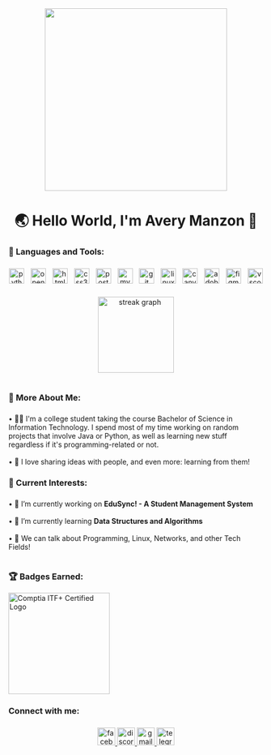 <div align="center">
  <img height="360" src="https://user-images.githubusercontent.com/74038190/225813708-98b745f2-7d22-48cf-9150-083f1b00d6c9.gif"  />
</div>

###

<h1 align="center">🌏 Hello World, I'm Avery Manzon 👋</h1>

###

<h3 align="left">🔨 Languages and Tools:</h3>

###

<div align="center">
  <img src="https://img.shields.io/badge/Python-3776AB?logo=python&logoColor=white&style=for-the-badge" height="30" alt="python logo"  />
  <img width="5" />
  <img src="https://img.shields.io/badge/OpenJDK-ED8B00?style=for-the-badge&logo=openjdk&logoColor=white" height="30" alt="openjdk logo">
  <img width="5">
  <img src="https://img.shields.io/badge/HTML5-E34F26?logo=html5&logoColor=white&style=for-the-badge" height="30" alt="html5 logo"  />
  <img width="5" />
  <img src="https://img.shields.io/badge/CSS3-1572B6?logo=css3&logoColor=white&style=for-the-badge" height="30" alt="css3 logo"  />
  <img width="5" />
  <img src="https://img.shields.io/badge/PostgreSQL-4169E1?logo=postgresql&logoColor=white&style=for-the-badge" height="30" alt="postgresql logo"  />
  <img width="5" />
  <img src="https://img.shields.io/badge/MySQL-4479A1?logo=mysql&logoColor=white&style=for-the-badge" height="30" alt="mysql logo"  />
  <img width="5" />
  <img src="https://img.shields.io/badge/Git-F05032?logo=git&logoColor=white&style=for-the-badge" height="30" alt="git logo"  />
  <img width="5" />
  <img src="https://img.shields.io/badge/Linux-FCC624?logo=linux&logoColor=black&style=for-the-badge" height="30" alt="linux logo"  />
  <img width="5" />
  <img src="https://img.shields.io/badge/Canva-00C4CC?logo=canva&logoColor=black&style=for-the-badge" height="30" alt="canva logo"  />
  <img width="5" />
  <img src="https://img.shields.io/badge/Adobe Photoshop-31A8FF?logo=adobephotoshop&logoColor=black&style=for-the-badge" height="30" alt="adobephotoshop logo"  />
  <img width="5" />
  <img src="https://img.shields.io/badge/Figma-F24E1E?logo=figma&logoColor=white&style=for-the-badge" height="30" alt="figma logo"  />
  <img width="5" />
  <img src="https://img.shields.io/badge/Visual Studio Code-007ACC?logo=visualstudiocode&logoColor=white&style=for-the-badge" height="30" alt="vscode logo"  />
</div>

###

<div align="center">
  <img src="https://streak-stats.demolab.com?user=AVERYMNZN&locale=en&mode=daily&theme=tokyonight&hide_border=true&border_radius=5" height="150" alt="streak graph"  />
 <!-- <img src="https://github-readme-stats.vercel.app/api/top-langs/?username=AVERYMNZN&theme=tokyonight&show_icons=true&hide_border=true&layout=compact" height="150" />
<!--   <img src="https://github-readme-stats.vercel.app/api/top-langs?username=AVERYMNZN&locale=en&hide_title=false&layout=compact&card_width=320&langs_count=5&theme=tokyonight&hide_border=true" height="150" alt="languages graph"  /> -->
<!--   <img src="https://images.credly.com/images/40d75658-d28b-4a28-8bff-bea3ab502778/twitter_thumb_201604_ITF_2B_Logo_Certified.png" alt="Comptia ITF+ Certified Logo" height="200" width="200"> -->
</div>

###

###

<h1 align="left"></h1>

###

<h3 align="left">🧐 More About Me:</h3>

###

<p align="left">• 👨‍🎓 I'm a college student taking the course Bachelor of Science in Information Technology. I spend most of my time working on random projects that involve Java or Python, as well as learning new stuff regardless if it's programming-related or not.<br><br>• 💬 I love sharing ideas with people, and even more: learning from them!</p>

###

<p align="left"></p>

###

<h3 align="left">🤔 Current Interests:</h3>

###

<p align="left">• 🔭 I’m currently working on <strong>EduSync! - A Student Management System</strong><br><br>• 🌱 I’m currently learning <strong>Data Structures and Algorithms</strong><br><br>• 💬 We can talk about Programming, Linux, Networks, and other Tech Fields!</p>

###

<h1 align="left"></h1>
<h3 align="left">🏆 Badges Earned:</h3>
<div align="left">
  <img src="https://images.credly.com/images/40d75658-d28b-4a28-8bff-bea3ab502778/twitter_thumb_201604_ITF_2B_Logo_Certified.png" alt="Comptia ITF+ Certified Logo" height="200" width="200">
</div>

###

<h3 align="left">Connect with me:</h3>

###

<div align="center">
  <a href="https://www.facebook.com/AveyMnzn" target="_blank">
    <img src="https://img.shields.io/static/v1?message=Facebook&logo=facebook&label=&color=1877F2&logoColor=white&labelColor=&style=for-the-badge" height="35" alt="facebook logo"  />
  </a>
  <a href="https://discord.com/users/katsu9166" target="_blank">
    <img src="https://img.shields.io/static/v1?message=Discord&logo=discord&label=&color=7289DA&logoColor=white&labelColor=&style=for-the-badge" height="35" alt="discord logo"  />
  </a>
  <a href="mailto:averymanzon.speedcuber@gmail.com" target="_blank">
    <img src="https://img.shields.io/static/v1?message=Gmail&logo=gmail&label=&color=D14836&logoColor=white&labelColor=&style=for-the-badge" height="35" alt="gmail logo"  />
  </a>
<!--   <a href="https://twitter.com/AVRMNZN" target="_blank">
    <img src="https://img.shields.io/static/v1?message=Twitter&logo=twitter&label=&color=1DA1F2&logoColor=white&labelColor=&style=for-the-badge" height="35" alt="twitter logo"  />
  </a> -->
  <a href="https://t.me/OWLKATSU" target="_blank">
    <img src="https://img.shields.io/static/v1?message=Telegram&logo=telegram&label=&color=2CA5E0&logoColor=white&labelColor=&style=for-the-badge" height="35" alt="telegram logo"  />
  </a>
</div>


###
